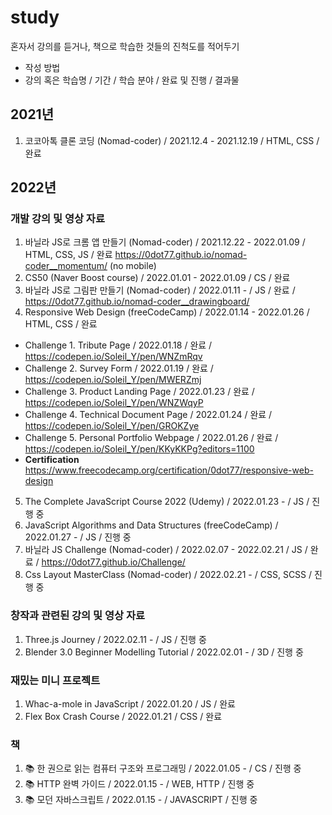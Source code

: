 # study
혼자서 강의를 듣거나, 책으로 학습한 것들의 진척도를 적어두기 

- 작성 방법
- 강의 혹은 학습명 / 기간 / 학습 분야 / 완료 및 진행 / 결과물

## 2021년 
1. 코코아톡 클론 코딩 (Nomad-coder) / 2021.12.4 - 2021.12.19 / HTML, CSS / 완료

## 2022년

### 개발 강의 및 영상 자료
1. 바닐라 JS로 크롬 앱 만들기 (Nomad-coder) / 2021.12.22 - 2022.01.09 / HTML, CSS, JS / 완료 https://0dot77.github.io/nomad-coder__momentum/ (no mobile)
2. CS50 (Naver Boost course) / 2022.01.01 - 2022.01.09 / CS / 완료
3. 바닐라 JS로 그림판 만들기 (Nomad-coder) / 2022.01.11 - / JS / 완료 / https://0dot77.github.io/nomad-coder__drawingboard/
4. Responsive Web Design (freeCodeCamp) / 2022.01.14 - 2022.01.26 / HTML, CSS / 완료
  - Challenge 1. Tribute Page / 2022.01.18 / 완료 / https://codepen.io/Soleil_Y/pen/WNZmRqv
  - Challenge 2. Survey Form / 2022.01.19 / 완료 / https://codepen.io/Soleil_Y/pen/MWERZmj
  - Challenge 3. Product Landing Page / 2022.01.23 / 완료 / https://codepen.io/Soleil_Y/pen/WNZWqyP
  - Challenge 4. Technical Document Page / 2022.01.24 / 완료 / https://codepen.io/Soleil_Y/pen/GROKZye
  - Challenge 5. Personal Portfolio Webpage / 2022.01.26 / 완료 / https://codepen.io/Soleil_Y/pen/KKyKKPg?editors=1100
  - **Certification** https://www.freecodecamp.org/certification/0dot77/responsive-web-design
5. The Complete JavaScript Course 2022 (Udemy) / 2022.01.23 - / JS / 진행 중
6. JavaScript Algorithms and Data Structures (freeCodeCamp) / 2022.01.27 - / JS / 진행 중
7. 바닐라 JS Challenge (Nomad-coder) / 2022.02.07 - 2022.02.21 / JS / 완료 / https://0dot77.github.io/Challenge/
8. Css Layout MasterClass (Nomad-coder) / 2022.02.21 - / CSS, SCSS / 진행 중

### 창작과 관련된 강의 및 영상 자료
1. Three.js Journey / 2022.02.11 - / JS / 진행 중
2. Blender 3.0 Beginner Modelling Tutorial / 2022.02.01 - / 3D / 진행 중

### 재밌는 미니 프로젝트
1. Whac-a-mole in JavaScript / 2022.01.20 / JS / 완료 
2. Flex Box Crash Course / 2022.01.21 / CSS / 완료

### 책
1. 📚 한 권으로 읽는 컴퓨터 구조와 프로그래밍 / 2022.01.05 - / CS / 진행 중
2. 📚 HTTP 완벽 가이드 / 2022.01.15 - / WEB, HTTP / 진행 중
3. 📚 모던 자바스크립트 / 2022.01.15 - / JAVASCRIPT / 진행 중
